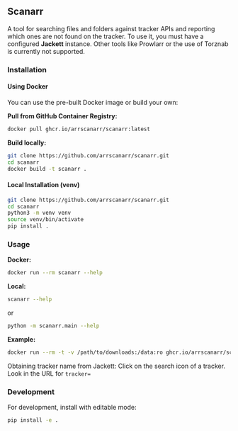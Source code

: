 ## Scanarr

A tool for searching files and folders against tracker APIs and reporting which ones are not found on the tracker.
To use it, you must have a configured **Jackett** instance. Other tools like Prowlarr or the use of Torznab is currently not supported.

### Installation

#### Using Docker
You can use the pre-built Docker image or build your own:

**Pull from GitHub Container Registry:**
```bash
docker pull ghcr.io/arrscanarr/scanarr:latest
```

**Build locally:**
```bash
git clone https://github.com/arrscanarr/scanarr.git
cd scanarr
docker build -t scanarr .
```

#### Local Installation (venv)
```bash
git clone https://github.com/arrscanarr/scanarr.git
cd scanarr
python3 -m venv venv
source venv/bin/activate
pip install .
```

### Usage

**Docker:**
```bash
docker run --rm scanarr --help
```

**Local:**
```bash
scanarr --help
```

or

```bash
python -m scanarr.main --help
```

**Example:**
```bash
docker run --rm -t -v /path/to/downloads:/data:ro ghcr.io/arrscanarr/scanarr:latest /data --api-url http://x.x.x.x:9117 --api-key xxxx --tracker tracker-name --delay 2 --exclude-groups ThisBadGroup SHiT LowBitrateGroup BadEncodeGroup
```

Obtaining tracker name from Jackett:
Click on the search icon of a tracker. Look in the URL for `tracker=`

### Development
For development, install with editable mode:
```bash
pip install -e .
```
